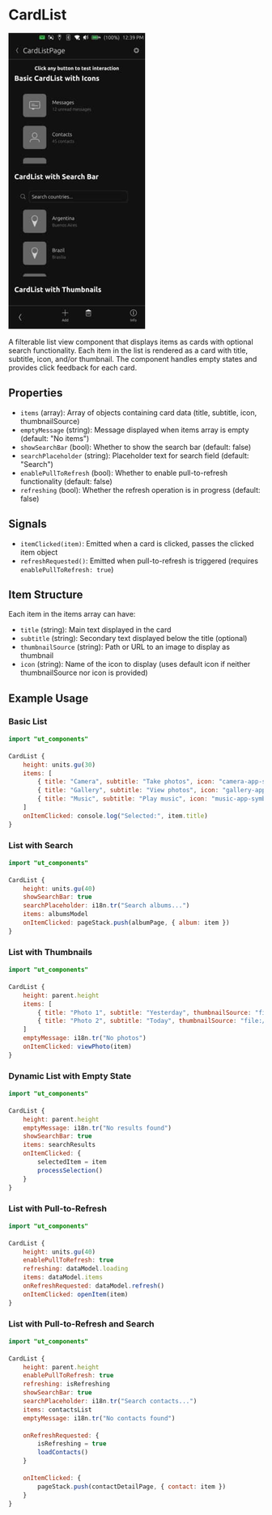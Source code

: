 # CardList

![](./images/CardList.jpg)

A filterable list view component that displays items as cards with optional search functionality. Each item in the list is rendered as a card with title, subtitle, icon, and/or thumbnail. The component handles empty states and provides click feedback for each card.

## Properties

- `items` (array): Array of objects containing card data (title, subtitle, icon, thumbnailSource)
- `emptyMessage` (string): Message displayed when items array is empty (default: "No items")
- `showSearchBar` (bool): Whether to show the search bar (default: false)
- `searchPlaceholder` (string): Placeholder text for search field (default: "Search")
- `enablePullToRefresh` (bool): Whether to enable pull-to-refresh functionality (default: false)
- `refreshing` (bool): Whether the refresh operation is in progress (default: false)

## Signals

- `itemClicked(item)`: Emitted when a card is clicked, passes the clicked item object
- `refreshRequested()`: Emitted when pull-to-refresh is triggered (requires `enablePullToRefresh: true`)

## Item Structure

Each item in the items array can have:
- `title` (string): Main text displayed in the card
- `subtitle` (string): Secondary text displayed below the title (optional)
- `thumbnailSource` (string): Path or URL to an image to display as thumbnail
- `icon` (string): Name of the icon to display (uses default icon if neither thumbnailSource nor icon is provided)

## Example Usage

### Basic List
```qml
import "ut_components"

CardList {
    height: units.gu(30)
    items: [
        { title: "Camera", subtitle: "Take photos", icon: "camera-app-symbolic" },
        { title: "Gallery", subtitle: "View photos", icon: "gallery-app-symbolic" },
        { title: "Music", subtitle: "Play music", icon: "music-app-symbolic" }
    ]
    onItemClicked: console.log("Selected:", item.title)
}
```

### List with Search
```qml
import "ut_components"

CardList {
    height: units.gu(40)
    showSearchBar: true
    searchPlaceholder: i18n.tr("Search albums...")
    items: albumsModel
    onItemClicked: pageStack.push(albumPage, { album: item })
}
```

### List with Thumbnails
```qml
import "ut_components"

CardList {
    height: parent.height
    items: [
        { title: "Photo 1", subtitle: "Yesterday", thumbnailSource: "file:///path/to/photo1.jpg" },
        { title: "Photo 2", subtitle: "Today", thumbnailSource: "file:///path/to/photo2.jpg" }
    ]
    emptyMessage: i18n.tr("No photos")
    onItemClicked: viewPhoto(item)
}
```

### Dynamic List with Empty State
```qml
import "ut_components"

CardList {
    height: parent.height
    emptyMessage: i18n.tr("No results found")
    showSearchBar: true
    items: searchResults
    onItemClicked: {
        selectedItem = item
        processSelection()
    }
}
```

### List with Pull-to-Refresh
```qml
import "ut_components"

CardList {
    height: units.gu(40)
    enablePullToRefresh: true
    refreshing: dataModel.loading
    items: dataModel.items
    onRefreshRequested: dataModel.refresh()
    onItemClicked: openItem(item)
}
```

### List with Pull-to-Refresh and Search
```qml
import "ut_components"

CardList {
    height: parent.height
    enablePullToRefresh: true
    refreshing: isRefreshing
    showSearchBar: true
    searchPlaceholder: i18n.tr("Search contacts...")
    items: contactsList
    emptyMessage: i18n.tr("No contacts found")

    onRefreshRequested: {
        isRefreshing = true
        loadContacts()
    }

    onItemClicked: {
        pageStack.push(contactDetailPage, { contact: item })
    }
}
```
